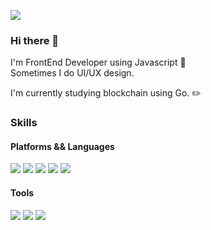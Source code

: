 <a href="#" target="_blank"><img src="https://img.shields.io/badge/gus70005319%40gmail.com-red?style=flat&logo=google&logoColor=white"></a>
### Hi there 👋
I'm FrontEnd Developer using Javascript 🎉 <br/>
Sometimes I do UI/UX design. <br/> 

I'm currently studying blockchain using Go. ✏️ <br/> 

### Skills
#### Platforms && Languages 
<a href="#" target="_blank"><img src="https://img.shields.io/badge/ReactJs-blue?logo=react"></a>
<a href="#" target="_blank"><img src="https://img.shields.io/badge/VueJs-black?logo=vuedotjs"></a>
<a href="#" target="_blank"><img src="https://img.shields.io/badge/Go-white?logo=go"></a>
<a href="#" target="_blank"><img src="https://img.shields.io/badge/TypeScript-blue?logo=typescript&logoColor=white"></a>
<a href="#" target="_blank"><img src="https://img.shields.io/badge/NodeJS-green?logo=nodedotjs"></a>
#### Tools 
<a href="#" target="_blank"><img src="https://img.shields.io/badge/Git-orange?logo=git&logoColor=white"></a>
<a href="#" target="_blank"><img src="https://img.shields.io/badge/Figma-black?logo=figma"></a>
<a href="#" target="_blank"><img src="https://img.shields.io/badge/Postman-critical?logo=postman&logoColor=white"></a>
<!--
**nookcoder/nookcoder** is a ✨ _special_ ✨ repository because its `README.md` (this file) appears on your GitHub profile.

Here are some ideas to get you started:

- 🔭 I’m currently working on ...
- 🌱 I’m currently learning ...
- 👯 I’m looking to collaborate on ...
- 🤔 I’m looking for help with ...
- 💬 Ask me about ...
- 📫 How to reach me: ...
- 😄 Pronouns: ...
- ⚡ Fun fact: ...
-->
